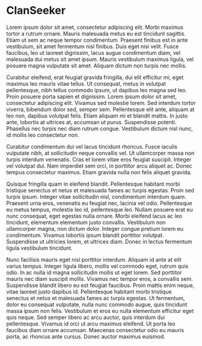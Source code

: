 # ClanSeeker



Lorem ipsum dolor sit amet, consectetur adipiscing elit. Morbi maximus tortor a rutrum ornare. Mauris malesuada metus eu est tincidunt sagittis. Etiam ut sem ac neque tempor condimentum. Praesent finibus est in ante vestibulum, sit amet fermentum nisl finibus. Duis eget nisi velit. Fusce faucibus, leo ut laoreet dignissim, lacus augue condimentum diam, vel malesuada dui metus sit amet ipsum. Mauris vestibulum maximus ligula, vel posuere magna vulputate sit amet. Aliquam dictum non turpis nec mollis.

Curabitur eleifend, erat feugiat gravida fringilla, dui elit efficitur mi, eget maximus leo mauris vitae tellus. Ut consequat, metus in volutpat pellentesque, nibh tellus commodo ipsum, ut dapibus leo magna sed leo. Proin posuere porta sapien et dignissim. Lorem ipsum dolor sit amet, consectetur adipiscing elit. Vivamus sed molestie lorem. Sed interdum tortor viverra, bibendum dolor sed, semper sem. Pellentesque elit ante, aliquam at leo non, dapibus volutpat felis. Etiam aliquam mi et blandit mattis. In justo ante, lobortis at ultrices at, accumsan ut purus. Suspendisse potenti. Phasellus nec turpis nec diam rutrum congue. Vestibulum dictum nisl nunc, id mollis leo consectetur non.

Curabitur condimentum dui vel lacus tincidunt rhoncus. Fusce iaculis vulputate nibh, at sollicitudin neque convallis vel. Ut ullamcorper massa non turpis interdum venenatis. Cras et lorem vitae eros feugiat suscipit. Integer vel volutpat dui. Nam imperdiet sem orci, in porttitor arcu aliquet ac. Donec tempus consectetur maximus. Etiam gravida nulla non felis aliquet gravida.

Quisque fringilla quam in eleifend blandit. Pellentesque habitant morbi tristique senectus et netus et malesuada fames ac turpis egestas. Proin sed turpis ipsum. Integer vitae sollicitudin nisl, condimentum interdum quam. Praesent urna eros, venenatis eu feugiat nec, lacinia vel odio. Pellentesque eu metus tempus, molestie leo id, pellentesque leo. Nullam posuere erat eu nunc consequat, eget egestas nulla ornare. Morbi eleifend lacus ac leo tincidunt, elementum elementum justo convallis. Vestibulum non ullamcorper magna, non dictum dolor. Integer congue pretium lorem eu condimentum. Vivamus lobortis ipsum blandit porttitor volutpat. Suspendisse ut ultricies lorem, et ultrices diam. Donec in lectus fermentum ligula vestibulum tincidunt.

Nunc facilisis mauris eget nisl porttitor interdum. Aliquam id ante at elit varius tempus. Integer ligula libero, mollis vel commodo eget, rutrum quis odio. In ac nulla id magna sollicitudin mollis ut eget lorem. Sed porttitor mauris nec diam suscipit mollis. Vivamus nec tempor eros, a convallis sem. Suspendisse blandit libero eu est feugiat faucibus. Proin mattis enim neque, vitae laoreet justo dapibus id. Pellentesque habitant morbi tristique senectus et netus et malesuada fames ac turpis egestas. Ut fermentum, dolor eu consequat vulputate, nulla nunc commodo augue, quis tincidunt massa ipsum non felis. Vestibulum et eros eu nulla elementum efficitur eget quis neque. Sed semper libero ac arcu auctor, quis interdum dui pellentesque. Vivamus id orci ut arcu maximus eleifend. Ut porta leo faucibus diam ornare accumsan. Maecenas consectetur odio eu mauris porta, ac rhoncus ante cursus. Donec auctor maximus euismod. 
